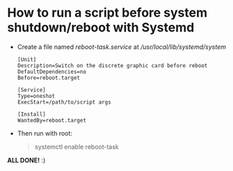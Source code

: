 # How to run a script before system shutdown/reboot with Systemd

- Create a file named *reboot-task.service* at */usr/local/lib/systemd/system*

      [Unit]
      Description=Switch on the discrete graphic card before reboot
      DefaultDependencies=no
      Before=reboot.target

      [Service]
      Type=oneshot
      ExecStart=/path/to/script args

      [Install]
      WantedBy=reboot.target

- Then run with root:

  > systemctl enable reboot-task

**ALL DONE!** :)